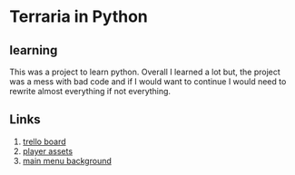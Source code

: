 # Terraria in Python
## learning
This was a project to learn python. Overall I learned a lot but, the project was a mess with bad code and if I would want to continue I would need to rewrite almost everything if not everything.

## Links
1. [trello board](https://trello.com/b/cVaeaMdH/a-project-i-probably-wont-finish)
2. [player assets](https://rvros.itch.io/animated-pixel-hero)
3. [main menu background](https://blank-canvas.itch.io/parallax-pixel-art-background-desert)
